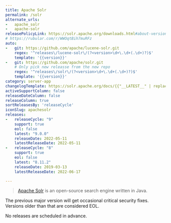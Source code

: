 ```yaml
---
title: Apache Solr
permalink: /solr
alternate_urls:
-   apache_solr
-   apache-solr
releasePolicyLink: https://solr.apache.org/downloads.html#about-versions-and-support
# https://rubular.com/r/WWOqtBih7muRFz
auto:
-   git: https://github.com/apache/lucene-solr.git
    regex: '^releases\/lucene-solr\/(?<version>\d+\.\d+(.\d+)?)$'
    template: '{{version}}'
-   git: https://github.com/apache/solr.git
    # Only pick new releasse from the new repo
    regex: '^releases\/solr\/(?<version>\d+\.\d+(.\d+)?)$'
    template: '{{version}}'
category: server-app
changelogTemplate: https://solr.apache.org/docs/{{"__LATEST__" | replace:'.','_'}}/changes/Changes.html
activeSupportColumn: false
releaseDateColumn: false
releaseColumn: true
sortReleasesBy: 'releaseCycle'
iconSlug: apachesolr
releases:
-   releaseCycle: "9"
    support: true
    eol: false
    latest: "9.0.0"
    releaseDate: 2022-05-11
    latestReleaseDate: 2022-05-11
-   releaseCycle: "8"
    support: true
    eol: false
    latest: "8.11.2"
    releaseDate: 2019-03-13
    latestReleaseDate: 2022-06-17

---
```


> [Apache Solr](https://solr.apache.org/) is an open-source search engine written in Java.

The previous major version will get occasional critical security fixes.
Versions older than that are considered EOL.

No releases are scheduled in advance.
